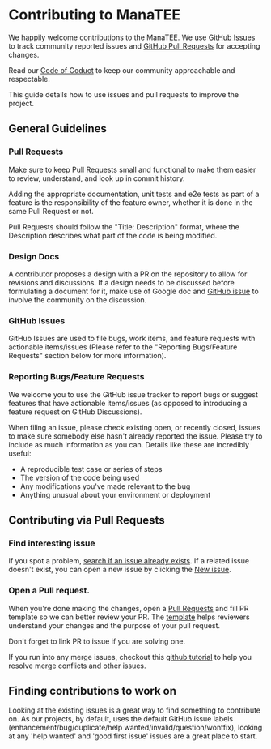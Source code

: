 # Contributing to ManaTEE

We happily welcome contributions to the ManaTEE. We use [GitHub Issues](https://github.com/manatee-project/manatee/issues) to track community reported issues and [GitHub Pull Requests](https://github.com/manatee-project/manatee/pulls) for accepting changes.


Read our [Code of Coduct](./CODE_OF_CONDUCT.md) to keep our community approachable and respectable.

This guide details how to use issues and pull requests to improve the project.

## General Guidelines

### Pull Requests

Make sure to keep Pull Requests small and functional to make them easier to review, understand, and look up in commit history. 

Adding the appropriate documentation, unit tests and e2e tests as part of a feature is the responsibility of the feature owner, whether it is done in the same Pull Request or not.

Pull Requests should follow the "Title: Description" format, where the Description describes what part of the code is being modified.

### Design Docs

A contributor proposes a design with a PR on the repository to allow for revisions and discussions. If a design needs to be discussed before formulating a document for it, make use of Google doc and [GitHub issue](https://github.com/manatee-project/manatee/issues) to involve the community on the discussion.

### GitHub Issues

GitHub Issues are used to file bugs, work items, and feature requests with actionable items/issues (Please refer to the "Reporting Bugs/Feature Requests" section below for more information).

### Reporting Bugs/Feature Requests

We welcome you to use the GitHub issue tracker to report bugs or suggest features that have actionable items/issues (as opposed to introducing a feature request on GitHub Discussions).

When filing an issue, please check existing open, or recently closed, issues to make sure somebody else hasn't already reported the issue. Please try to include as much information as you can. Details like these are incredibly useful:

- A reproducible test case or series of steps
- The version of the code being used
- Any modifications you've made relevant to the bug
- Anything unusual about your environment or deployment

## Contributing via Pull Requests

### Find interesting issue

If you spot a problem, [search if an issue already exists](https://github.com/manatee-project/manatee/issues). If a related issue doesn't exist, you can open a new issue by clicking the [New issue](https://github.com/manatee-project/manatee/issues/new).


### Open a Pull request.

When you're done making the changes, open a [Pull Requests](https://github.com/manatee-project/manatee/pulls) and fill PR template so we can better review your PR. The [template](https://github.com/manatee-project/manatee/issues/new) helps reviewers understand your changes and the purpose of your pull request.

Don't forget to link PR to issue if you are solving one.

If you run into any merge issues, checkout this [github tutorial](https://docs.github.com/en/pull-requests/collaborating-with-pull-requests/addressing-merge-conflicts) to help you resolve merge conflicts and other issues.


## Finding contributions to work on

Looking at the existing issues is a great way to find something to contribute on. As our projects, by default, uses the default GitHub issue labels (enhancement/bug/duplicate/help wanted/invalid/question/wontfix), looking at any 'help wanted' and 'good first issue' issues are a great place to start.
